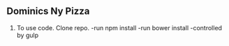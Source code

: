 ## Dominics Ny Pizza

1. To use code. Clone repo. 
	-run npm install
	-run bower install
	-controlled by gulp